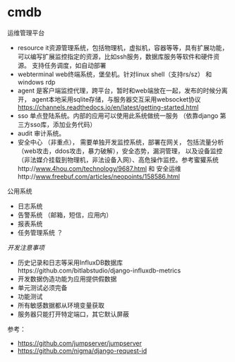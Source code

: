 # cmdb
运维管理平台
* resource it资源管理系统，包括物理机，虚拟机，容器等等，具有扩展功能，
可以编写扩展监控指定的资源，比如ssh服务，数据库服务等软件和硬件资源。
支持任务调度，如自动部署
* webterminal web终端系统，堡垒机。针对linux shell（支持rs/sz） 和windows rdp
* agent 是客户端监控代理，跨平台，暂时和web端放在一起，发布的时候分离开，
agent本地采用sqlite存储，与服务器交互采用websocket协议
https://channels.readthedocs.io/en/latest/getting-started.html
* sso 单点登陆系统。内部的应用可以使用此系统做统一服务 （依靠django 第三方sso库，添加业务代码）
* audit 审计系统。
* 安全中心 （非重点）， 需要单独开发监控系统，部署在网关，
包括流量分析（web攻击，ddos攻击，暴力破解），安全态势，漏洞管理，
以及设备监控（非法媒介挂载到物理机，非法设备入网）、高危操作监控。参考蜜獾系统http://www.4hou.com/technology/9687.html 和
安全运维http://www.freebuf.com/articles/neopoints/158586.html


公用系统
* 日志系统
* 告警系统 （邮箱，短信，应用内）
* 报表系统
* 任务管理系统 ？

*开发注意事项*
* 历史记录和日志等采用InfluxDB数据库https://github.com/bitlabstudio/django-influxdb-metrics
* 开发数据伪造功能为应用提供假数据
* 单元测试必须完备
* 功能测试
* 所有敏感数据都从环境变量获取
* 服务器只能打开特定端口，其它默认屏蔽

参考：
* https://github.com/jumpserver/jumpserver
* https://github.com/nigma/django-request-id